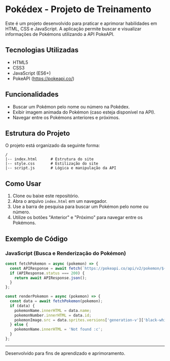 # Pokédex - Projeto de Treinamento

Este é um projeto desenvolvido para praticar e aprimorar habilidades em HTML, CSS e JavaScript. A aplicação permite buscar e visualizar informações de Pokémons utilizando a API PokeAPI.

## Tecnologias Utilizadas
- HTML5
- CSS3
- JavaScript (ES6+)
- PokeAPI (https://pokeapi.co/)

## Funcionalidades
- Buscar um Pokémon pelo nome ou número na Pokédex.
- Exibir imagem animada do Pokémon (caso esteja disponível na API).
- Navegar entre os Pokémons anteriores e próximos.

## Estrutura do Projeto

O projeto está organizado da seguinte forma:

```
/
|-- index.html      # Estrutura do site
|-- style.css       # Estilização do site
|-- script.js       # Lógica e manipulação da API
```

## Como Usar
1. Clone ou baixe este repositório.
2. Abra o arquivo `index.html` em um navegador.
3. Use a barra de pesquisa para buscar um Pokémon pelo nome ou número.
4. Utilize os botões "Anterior" e "Próximo" para navegar entre os Pokémons.

## Exemplo de Código
### JavaScript (Busca e Renderização do Pokémon)
```js
const fetchPokemon = async (pokemon) => {
  const APIResponse = await fetch(`https://pokeapi.co/api/v2/pokemon/${pokemon}`);
  if (APIResponse.status === 200) {
    return await APIResponse.json();
  }
};

const renderPokemon = async (pokemon) => {
  const data = await fetchPokemon(pokemon);
  if (data) {
    pokemonName.innerHTML = data.name;
    pokemonNumber.innerHTML = data.id;
    pokemonImage.src = data.sprites.versions['generation-v']['black-white'].animated.front_default;
  } else {
    pokemonName.innerHTML = 'Not found :c';
  }
};
```

---
Desenvolvido para fins de aprendizado e aprimoramento.

